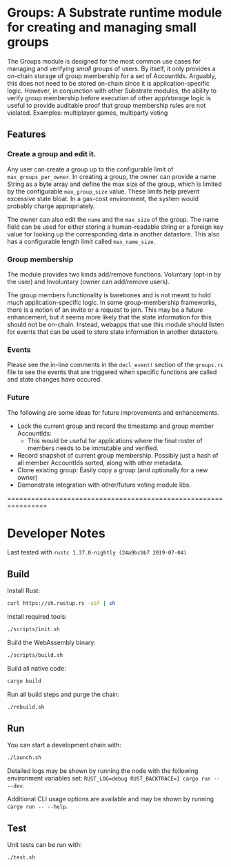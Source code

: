 # Groups: A Substrate runtime module for creating and managing small groups

The Groups module is designed for the most common use cases for managing and verifying *small* groups of users.
By itself, it only provides a on-chain storage of group membership for a set of AccountIds. Arguably, this does
not need to be stored on-chain since it is application-specific logic. However, in conjunction with other Substrate
modules, the ability to verify group membership before execution of other app/storage logic is useful to provide
auditable proof that group membership rules are not violated. Examples: multiplayer games, multiparty voting

## Features

### Create a group and edit it.

Any user can create a group up to the configurable limit of `max_groups_per_owner`. In creating a group, the owner can provide a name String as a byte array and define the max size of the group, which is limited by the configurable `max_group_size` value. These limits help prevent excessive state bloat. In a gas-cost environment, the system would probably charge appropriately.

The owner can also edit the `name` and the `max_size` of the group. The name field can be used for either storing a human-readable string or a foreign key value for looking up the corresponding data in another datastore. This also has a configurable length limit called `max_name_size`.

### Group membership

The module provides two kinds add/remove functions. Voluntary (opt-in by the user) and Involuntary (owner can add/remove users).

The group members functionality is barebones and is not meant to hold much application-specific logic.
In some group-membership frameworks, there is a notion of an invite or a request to join. This may be
a future enhancement, but it seems more likely that the state information for this should not be
on-chain. Instead, webapps that use this module should listen for events that can be used to store
state information in another datastore.

### Events

Please see the in-line comments in the `decl_event!` section of the `groups.rs` file to see the events that are triggered when specific functions are called and state changes have occured.

### Future

The following are some ideas for future improvements and enhancements.

* Lock the current group and record the timestamp and group member AccountIds:
  * This would be useful for applications where the final roster of members needs to be immutable and verified.
* Record snapshot of current group membership. Possibly just a hash of all member AccountIds sorted, along with other metadata.
* Clone existing group: Easily copy a group (and optionally for a new owner)
* Demonstrate integration with other/future voting module libs.


================================================================

# Developer Notes

Last tested with `rustc 1.37.0-nightly (24a9bcbb7 2019-07-04)`

## Build

Install Rust:

```bash
curl https://sh.rustup.rs -sSf | sh
```

Install required tools:

```bash
./scripts/init.sh
```

Build the WebAssembly binary:

```bash
./scripts/build.sh
```

Build all native code:

```bash
cargo build
```

Run all build steps and purge the chain:

```bash
./rebuild.sh
```


## Run

You can start a development chain with:

```bash
./launch.sh
```
Detailed logs may be shown by running the node with the following environment variables set: `RUST_LOG=debug RUST_BACKTRACE=1 cargo run -- --dev`.

Additional CLI usage options are available and may be shown by running `cargo run -- --help`.

## Test

Unit tests can be run with:

```bash
./test.sh
```

